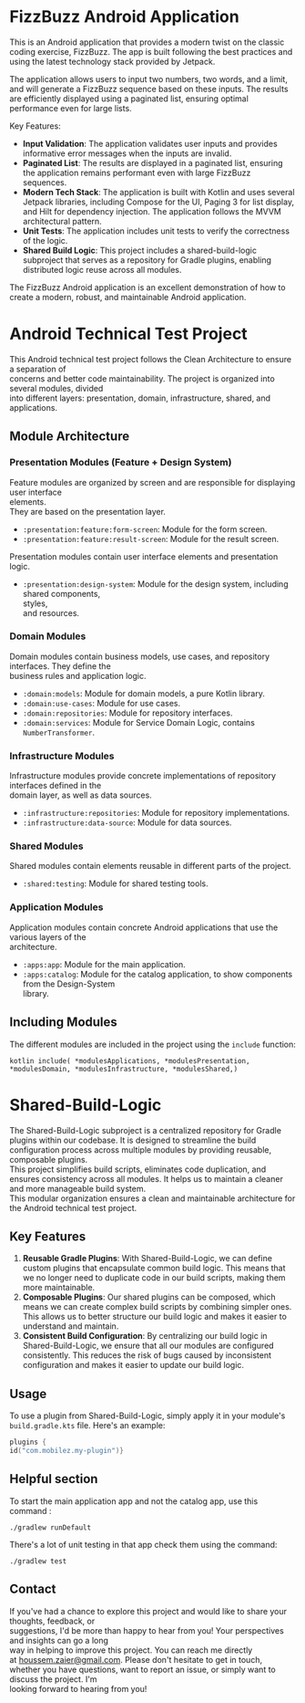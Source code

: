 
# FizzBuzz Android Application

This is an Android application that provides a modern twist on the classic coding exercise, FizzBuzz. The app is built following the best practices and using the latest technology stack provided by Jetpack.

The application allows users to input two numbers, two words, and a limit, and will generate a FizzBuzz sequence based on these inputs. The results are efficiently displayed using a paginated list, ensuring optimal performance even for large lists.

Key Features:
- **Input Validation**: The application validates user inputs and provides informative error messages when the inputs are invalid.
- **Paginated List**: The results are displayed in a paginated list, ensuring the application remains performant even with large FizzBuzz sequences.
- **Modern Tech Stack**: The application is built with Kotlin and uses several Jetpack libraries, including Compose for the UI, Paging 3 for list display, and Hilt for dependency injection. The application follows the MVVM architectural pattern.
- **Unit Tests**: The application includes unit tests to verify the correctness of the logic.
- **Shared Build Logic**: This project includes a shared-build-logic subproject that serves as a repository for Gradle plugins, enabling distributed logic reuse across all modules.

The FizzBuzz Android application is an excellent demonstration of how to create a modern, robust, and maintainable Android application.

# Android Technical Test Project

This Android technical test project follows the Clean Architecture to ensure a separation of      
concerns and better code maintainability. The project is organized into several modules, divided      
into different layers: presentation, domain, infrastructure, shared, and applications.

## Module Architecture

### Presentation  Modules (Feature + Design System)

Feature modules are organized by screen and are responsible for displaying user interface  
elements.      
They are based on the presentation layer.

- `:presentation:feature:form-screen`: Module for the form screen.
- `:presentation:feature:result-screen`: Module for the result screen.

Presentation modules contain user interface elements and presentation logic.

- `:presentation:design-system`: Module for the design system, including shared components,  
  styles,      
  and resources.

### Domain Modules

Domain modules contain business models, use cases, and repository interfaces. They define the      
business rules and application logic.

- `:domain:models`: Module for domain models, a pure Kotlin library.
- `:domain:use-cases`: Module for use cases.
- `:domain:repositories`: Module for repository interfaces.
- `:domain:services`: Module for Service Domain Logic, contains `NumberTransformer`.

### Infrastructure Modules

Infrastructure modules provide concrete implementations of repository interfaces defined in the      
domain layer, as well as data sources.

- `:infrastructure:repositories`: Module for repository implementations.
- `:infrastructure:data-source`: Module for data sources.

### Shared Modules

Shared modules contain elements reusable in different parts of the project.

- `:shared:testing`: Module for shared testing tools.

### Application Modules

Application modules contain concrete Android applications that use the various layers of the      
architecture.

- `:apps:app`: Module for the main application.
- `:apps:catalog`: Module for the catalog application, to show components from the Design-System  
  library.

## Including Modules

The different modules are included in the project using the `include` function:

```kotlin include( *modulesApplications, *modulesPresentation, *modulesDomain, *modulesInfrastructure, *modulesShared,) ```
# Shared-Build-Logic
The Shared-Build-Logic subproject is a centralized repository for Gradle plugins within our codebase. It is designed to streamline the build configuration process across multiple modules by providing reusable, composable plugins.    
This project simplifies build scripts, eliminates code duplication, and ensures consistency across all modules. It helps us to maintain a cleaner and more manageable build system.    
This modular organization ensures a clean and maintainable architecture for the Android technical test project.

## Key Features
1. **Reusable Gradle Plugins**: With Shared-Build-Logic, we can define custom plugins that encapsulate common build logic. This means that we no longer need to duplicate code in our build scripts, making them more maintainable.
2. **Composable Plugins**: Our shared plugins can be composed, which means we can create complex build scripts by combining simpler ones. This allows us to better structure our build logic and makes it easier to understand and maintain.
3. **Consistent Build Configuration**: By centralizing our build logic in Shared-Build-Logic, we ensure that all our modules are configured consistently. This reduces the risk of bugs caused by inconsistent configuration and makes it easier to update our build logic.
## Usage
To use a plugin from Shared-Build-Logic, simply apply it in your module's `build.gradle.kts` file. Here's an example:
 ```kotlin
plugins {    
id("com.mobilez.my-plugin")}
```  
  
## Helpful section  
  
To start the main application app and not the catalog app, use this command :  
  
```  
./gradlew runDefault  
```  

There's a lot of unit testing in that app check them using the command:  

```
./gradlew test
```

## Contact
If you've had a chance to explore this project and would like to share your thoughts, feedback, or  
suggestions, I'd be more than happy to hear from you! Your perspectives and insights can go a long  
way in helping to improve this project. You can reach me directly  
at [houssem.zaier@gmail.com](mailto:houssem.zaier@gmail.com). Please don't hesitate to get in touch,  
whether you have questions, want to report an issue, or simply want to discuss the project. I'm  
looking forward to hearing from you!
